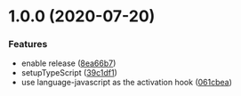 # 1.0.0 (2020-07-20)


### Features

* enable release ([8ea66b7](https://github.com/atom-ide-community/atom-ide-javascript/commit/8ea66b720f85fc8f36ddd90f59a8e15cb1d4dc89))
* setupTypeScript ([39c1df1](https://github.com/atom-ide-community/atom-ide-javascript/commit/39c1df10f6fb9ac82ff072e5aa877204b1ad1a05))
* use language-javascript as the activation hook ([061cbea](https://github.com/atom-ide-community/atom-ide-javascript/commit/061cbea8d19265c874eabaae0e1bd43ca5fbd33f))
